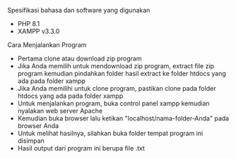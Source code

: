 Spesifikasi bahasa dan software yang digunakan
- PHP 8.1
- XAMPP v3.3.0

Cara Menjalankan Program
- Pertama clone atau download zip program
- Jika Anda memilih untuk mendownload zip program, extract file zip program kemudian pindahkan folder hasil extract ke folder htdocs yang ada pada folder xampp
- Jika Anda memilihi untuk clone program, pastikan clone pada folder htdocs yang ada pada folder xampp
- Untuk menjalankan program, buka control panel xampp kemudian nyalakan web server Apache
- Kemudian buka browser lalu ketikan "localhost/nama-folder-Anda" pada browser Anda
- Untuk melihat hasilnya, silahkan buka folder tempat program ini disimpan
- Hasil output dari program ini berupa file .txt
